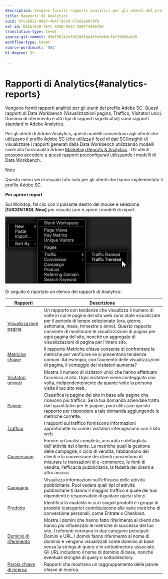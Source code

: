 ```yaml
---
description: Vengono forniti rapporti analitici per gli utenti del profilo Adobe SC. Questi rapporti di Data Workbench (Visualizzazioni pagina, Traffico, Visitatori unici, Dominio di riferimento e altri tipi di rapporti significativi) sono rapporti standard in Adobe Analytics.
title: Rapporti di Analytics
uuid: 5fc26922-0687-464f-8c5d-d72d2a6078f0
exl-id: 03bbf4a0-767c-4258-9512-2887f346bf0e
translation-type: tm+mt
source-git-commit: d9df90242ef96188f4e4b5e6d04cfef196b0a628
workflow-type: tm+mt
source-wordcount: '581'
ht-degree: 9%

---
```


# Rapporti di Analytics{#analytics-reports}

Vengono forniti rapporti analitici per gli utenti del profilo Adobe SC. Questi rapporti di Data Workbench (Visualizzazioni pagina, Traffico, Visitatori unici, Dominio di riferimento e altri tipi di rapporti significativi) sono rapporti standard in Adobe Analytics.

Per gli utenti di Adobe Analytics, questi modelli consentono agli utenti che utilizzano il profilo Adobe SC (che utilizza il feed di dati SC/Insight) di visualizzare i rapporti generati dalla Data Workbench utilizzando modelli simili alla funzionalità Adobe [Marketing Reports &amp; Analytics](http://www.adobe.com/solutions/digital-analytics/marketing-reports-analytics.html?promoid=KAUCM) . Gli utenti possono accedere a questi rapporti preconfigurati utilizzando i modelli di Data Workbench.

>[!NOTE]
>
>Questo menu verrà visualizzato solo per gli utenti che hanno implementato il profilo Adobe SC.

**Per aprire i report**

Sul Worktop, fai clic con il pulsante destro del mouse e seleziona **[!UICONTROL New]** per visualizzare e aprire i modelli di report.

![](assets/template_reports.png)

Di seguito è riportato un elenco dei rapporti di Analytics:

| Rapporti | Descrizione |
|---|---|
| [Visualizzazioni pagina](https://docs.adobe.com/content/help/en/analytics/components/variables/dimensions-reports/reports-page-views.html) | Un rapporto con tendenze che visualizza il numero di volte in cui le pagine del sito web sono state visualizzate per il periodo di tempo selezionato (ora, giorno, settimana, mese, trimestre o anno). Questo rapporto consente di monitorare le visualizzazioni di pagina per ogni pagina del sito, nonché un aggregato di visualizzazioni di pagina per l’intero sito. |
| [Metriche chiave](https://docs.adobe.com/help/en/analytics/components/variables/dimensions-reports/reports-key-metrics.html) | Il rapporto Metriche chiave consente di confrontare le metriche per verificare se si presentano tendenze comuni. Ad esempio, con l’aumento delle visualizzazioni di pagina, il conteggio dei visitatori aumenta? |
| [Visitatori univoci](https://docs.adobe.com/content/help/it-IT/analytics/components/metrics/unique-visitors.html) | Mostra il numero di visitatori unici che hanno effettuato l’accesso al sito. Ogni visitatore viene conteggiato una volta, indipendentemente da quante volte la persona visita il tuo sito web. |
| [Pagine](https://docs.adobe.com/content/help/en/analytics/components/variables/dimensions-reports/reports-pages.html) | Classifica le pagine del sito in base alle pagine che ricevono più traffico. Se la tua domanda aziendale tratta dati quantitativi per le pagine, puoi utilizzare questo rapporto per rispondere a tale domanda aggiungendo le metriche corrette. |
| [Traffico](https://docs.adobe.com/help/en/analytics/components/variables/dimensions-reports/reports-traffic.html) | I rapporti sul traffico forniscono informazioni approfondite su come i visitatori interagiscono con il sito web. |
| [Conversione](https://docs.adobe.com/content/help/en/analytics/components/variables/dimensions-reports/reports-conversion.html) | Fornire un&#39;analisi completa, accurata e dettagliata dell&#39;attività del cliente. Le metriche quali la gestione delle campagne, il ciclo di vendita, l’abbandono dei clienti e la conversione dei clienti consentono di misurare le transazioni di e-commerce, le fonti di vendita, l’efficacia pubblicitaria, la fedeltà dei clienti e altro ancora. |
| [Campaign](https://docs.adobe.com/content/help/en/analytics/components/variables/dimensions-reports/reports-campaigns.html) | Visualizza informazioni sull&#39;efficacia delle attività pubblicitarie. Puoi vedere quali tipi di attività pubblicitarie ti danno il maggior traffico e quale dei tuoi dipendenti è responsabile di guidare questi sforzi. |
| [Prodotto](https://docs.adobe.com/content/help/it-IT/analytics/components/variables/dimensions-reports/reports-products.html) | Identifica la modalità in cui i singoli prodotti e i gruppi di prodotti (categorie) contribuiscono alle varie metriche di conversione personali, come Entrate o Checkout. |
| [Dominio di riferimento](https://docs.adobe.com/content/help/en/analytics/components/variables/dimensions-reports/reports-referring-domains.html) | Mostra i domini che hanno fatto riferimento ai clienti che hanno più influenzato le metriche di successo del tuo sito. I referenti rientrano in due categorie principali: Domini e URL. I domini fanno riferimento al nome di dominio e vengono visualizzati come dominio di base senza la stringa di query o le sottodirectory associate. Gli URL includono il nome di dominio di base, nonché eventuali stringhe di query o sottodirectory. |
| [Parola chiave di ricerca](https://docs.adobe.com/content/help/en/analytics/components/variables/dimensions-reports/reports-search-keywords.html) | Rapporti che mostrano un raggruppamento delle parole chiave di ricerca. |
